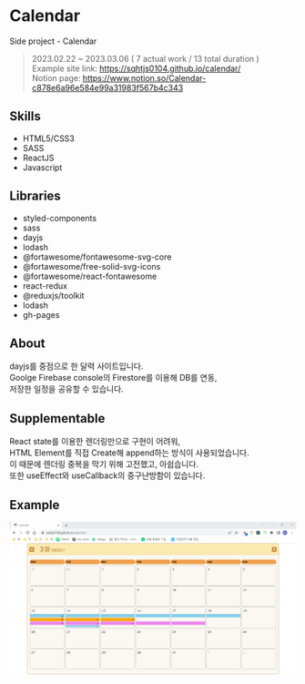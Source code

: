 # Calendar
Side project - Calendar

> 2023.02.22 ~ 2023.03.06 ( 7 actual work / 13 total duration )   
> Example site link: https://sqhtjs0104.github.io/calendar/   
> Notion page: https://www.notion.so/Calendar-c878e6a96e584e99a31983f567b4c343

## Skills
- HTML5/CSS3
- SASS
- ReactJS
- Javascript

## Libraries
- styled-components
- sass
- dayjs
- lodash
- @fortawesome/fontawesome-svg-core
- @fortawesome/free-solid-svg-icons
- @fortawesome/react-fontawesome
- react-redux
- @reduxjs/toolkit
- lodash
- gh-pages

## About
dayjs를 중점으로 한 달력 사이트입니다.   
Goolge Firebase console의 Firestore를 이용해 DB를 연동,   
저장한 일정을 공유할 수 있습니다.   

## Supplementable
React state를 이용한 렌더링만으로 구현이 어려워,   
HTML Element를 직접 Create해 append하는 방식이 사용되었습니다.   
이 때문에 렌더링 중복을 막기 위해 고전했고, 아쉽습니다.   
또한 useEffect와 useCallback의 중구난방함이 있습니다.

## Example
![IMG](./mainScreenShot.png)